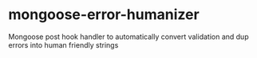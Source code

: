 # mongoose-error-humanizer
Mongoose post hook handler to automatically convert validation and dup errors into human friendly strings
